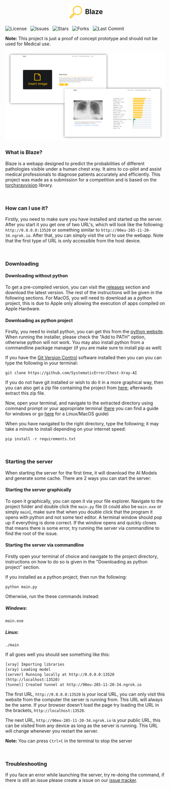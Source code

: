 <h2 align="center">
    <img src="https://github.com/SystematicError/Chest-Xray-AI/raw/master/static/images/logo.png" align="center" width="50">
    Blaze
</h2>

![License](https://shields.io/github/license/SystematicError/Chest-Xray-AI?style=for-the-badge&label=License)
&nbsp;
![Issues](https://shields.io/github/issues/SystematicError/Chest-Xray-AI?style=for-the-badge&label=Issues)
&nbsp;
![Stars](https://shields.io/github/stars/SystematicError/Chest-Xray-AI?style=for-the-badge&label=Stars)
&nbsp;
![Forks](https://shields.io/github/forks/SystematicError/Chest-Xray-AI?style=for-the-badge&label=Forks)
&nbsp;
![Last Commit](https://shields.io/github/last-commit/SystematicError/Chest-Xray-AI?style=for-the-badge&label=Last%20Commit)

**Note:** This project is just a proof of concept prototype and should not be used for Medical use.

![Image](https://github.com/SystematicError/Chest-Xray-AI/raw/master/static/images/landing-image.png)

### What is Blaze?
Blaze is a webapp designed to predict the probabilities of different pathologies visible under a human chest xray. It aims to co-pilot and assist medical professionals to diagnose patients accurately and efficiently. This project was made as a submission for a competition and is based on the [torchxrayvision](https://pypi.org/project/torchxrayvision/) library.

&nbsp;

### How can I use it?
Firstly, you need to make sure you have installed and started up the server. After you start it you get one of two URL's, which will look like the following: `http://0.0.0.0:13520` or something similar to `http://90eu-285-11-20-34.ngrok.io`. After that, you can simply visit the url to use the webapp. Note that the first type of URL is only accessible from the host device.

&nbsp;

### Downloading

#### Downloading without python
To get a pre-compiled version, you can visit the [releases](https://github.com/SystematicError/Chest-Xray-AI/releases) section and download the latest version. The rest of the instructions will be given in the following sections. For MacOS, you will need to download as a python project, this is due to Apple only allowing the execution of apps compiled on Apple Hardware.


#### Downloading as python project
Firstly, you need to install python, you can get this from the [python website](https://www.python.org/downloads/release/python-396/). When running the installer, please check the "Add to PATH" option, otherwise python will not work. You may also install python from a commandline package manager (if you are make sure to install pip as well)

If you have the [Git Version Control](https://git-scm.com) software installed then you can you can type the following in your terminal:
```
git clone https://github.com/SystematicError/Chest-Xray-AI
```
If you do not have git installed or wish to do it in a more graphical way, then you can also get a zip file containing the project from [here](https://github.com/SystematicError/Chest-Xray-AI/archive/refs/heads/master.zip); afterwards extract this zip file.

Now, open your terminal, and navigate to the extracted directory using command prompt or your appropriate terminal ([here](https://www.watchingthenet.com/how-to-navigate-through-folders-when-using-windows-command-prompt.html) you can find a guide for windows or go [here](https://www.lifewire.com/linux-commands-for-navigating-file-system-4027320) for a Linux/MacOS guide)

When you have navigated to the right directory, type the following; it may take a minute to install depending on your internet speed:

```
pip install -r requirements.txt
```

&nbsp;

### Starting the server
When starting the server for the first time, it will download the AI Models and generate some cache. There are 2 ways you can start the server:

#### Starting the server graphically
To open it graphically, you can open it via your file explorer. Navigate to the project folder and double click the `main.py` file (it could also be `main.exe` or simply `main`), make sure that when you double click that the program it opens with python and not some text editor. A terminal window should pop up if everything is done correct. If the window opens and quickly closes that means there is some error, try running the server via commandline to find the root of the issue.

####  Starting the server via commandline
Firstly open your terminal of choice and navigate to the project directory, instructions on how to do so is given in the "Downloading as python project" section.

If you installed as a python project, then run the following:
```
python main.py
```

Otherwise, run the these commands instead:

##### Windows:
```
main.exe
```

##### Linux:
```
./main
```

If all goes well you should see something like this:

```
[xray] Importing libraries
[xray] Loading model
[server] Running locally at http://0.0.0.0:13520 (http://localhost:13520)
[tunnel] Created tunnel at http://90eu-285-11-20-34.ngrok.io
```

The first URL, `http://0.0.0.0:13520` is your local URL, you can only visit this website from the computer the server is running from. This URL will always be the same. If your browser doesn't load the page try loading the URL in the brackets, `http://localhost:13520`.

The next URL, `http://90eu-285-11-20-34.ngrok.io` is your public URL, this can be visited from any device as long as the server is running. This URL will change whenever you restart the server.

**Note:** You can press `Ctrl+C` in the terminal to stop the server

&nbsp;

### Troubleshooting
If you face an error while launching the server, try re-doing the command, if there is still an issue please create a issue on our [issue tracker](https://github.com/SystematicError/Chest-Xray-AI/issues).
